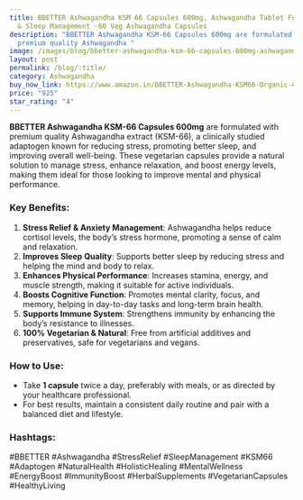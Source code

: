 ```yaml
---
title: BBETTER Ashwagandha KSM 66 Capsules 600mg, Ashwagandha Tablet For Stress
  & Sleep Management -60 Veg Ashwagandha Capsules
description: "BBETTER Ashwagandha KSM-66 Capsules 600mg are formulated with
  premium quality Ashwagandha "
image: /images/blog/bbetter-ashwagandha-ksm-66-capsules-600mg-ashwagandha-tablet-for-stress-and-sleep-management-60-veg-ashwagandha-capsules.webp
layout: post
permalink: /blog/:title/
category: Ashwagandha
buy_now_link: https://www.amazon.in/BBETTER-Ashwagandha-KSM66-Organic-Capsules/dp/B09D7KGYK2/ref=tag=ayushmonk-21
price: "925"
star_rating: "4"
---
```

**BBETTER Ashwagandha KSM-66 Capsules 600mg** are formulated with premium quality Ashwagandha extract (KSM-66), a clinically studied adaptogen known for reducing stress, promoting better sleep, and improving overall well-being. These vegetarian capsules provide a natural solution to manage stress, enhance relaxation, and boost energy levels, making them ideal for those looking to improve mental and physical performance.

### **Key Benefits:**
1. **Stress Relief & Anxiety Management**: Ashwagandha helps reduce cortisol levels, the body’s stress hormone, promoting a sense of calm and relaxation.
2. **Improves Sleep Quality**: Supports better sleep by reducing stress and helping the mind and body to relax.
3. **Enhances Physical Performance**: Increases stamina, energy, and muscle strength, making it suitable for active individuals.
4. **Boosts Cognitive Function**: Promotes mental clarity, focus, and memory, helping in day-to-day tasks and long-term brain health.
5. **Supports Immune System**: Strengthens immunity by enhancing the body’s resistance to illnesses.
6. **100% Vegetarian & Natural**: Free from artificial additives and preservatives, safe for vegetarians and vegans.

### **How to Use:**
- Take **1 capsule** twice a day, preferably with meals, or as directed by your healthcare professional.
- For best results, maintain a consistent daily routine and pair with a balanced diet and lifestyle.

### **Hashtags:**
#BBETTER #Ashwagandha #StressRelief #SleepManagement #KSM66 #Adaptogen #NaturalHealth #HolisticHealing #MentalWellness #EnergyBoost #ImmunityBoost #HerbalSupplements #VegetarianCapsules #HealthyLiving
